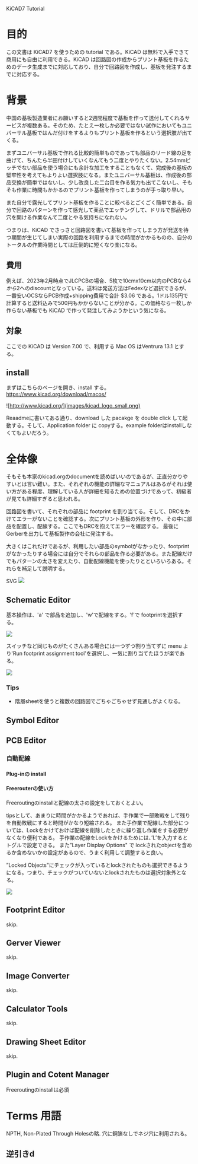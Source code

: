 
KiCAD7 Tutorial

# 目的

この文書は KiCAD7 を使うための tutorial である。KiCAD は無料で入手できて商用にも自由に利用できる。KiCAD は回路図の作成からプリント基板を作るためのデータ生成までに対応しており、自分で回路図を作成し、基板を発注するまでに対応する。


# 背景

中国の基板製造業者にお願いすると2週間程度で基板を作って送付してくれるサービスが複数ある。そのため、たとえ一枚しか必要ではない試作においてもユニバーサル基板ではんだ付けをするよりもプリント基板を作るという選択肢が出てくる。

まずユニバーサル基板で作れる比較的簡単ものであっても部品のリード線の足を曲げて、ちんたら半田付けしていくなんてもう二度とやりたくない。2.54mmピッチでない部品を使う場合にも余計な加工をすることもなくて、完成後の基板の堅牢性を考えてもよりよい選択肢になる。またユニバーサル基板は、作成後の部品交換が簡単ではないし、少し改良した二台目を作る気力も出てこないし、そもそも作業に時間もかかるのでプリント基板を作ってしまうのが手っ取り早い。

また自分で露光してプリント基板を作ることに較べるとごくごく簡単である。自分で回路のパターンを作って感光して薬品でエッチングして、ドリルで部品用の穴を開ける作業なんて二度とやる気持ちになれない。

つまりは、KiCAD でさっさと回路図を書いて基板を作ってしまう方が発送を待つ期間が生じてしまい実際の回路を利用するまでの時間がかかるものの、自分のトータルの作業時間としては圧倒的に短くなり楽になる。

## 費用

例えば、2023年2月時点でJLCPCBの場合、5枚で10cmx10cm以内のPCBなら$4から$2へのdiscountとなっている。送料は発送方法はFedexなど選択できるが、一番安いOCSならPCB作成+shipping費用で合計 $3.06 である。1ドル135円で計算すると送料込みで500円もかからないことが分かる。この価格なら一枚しか作らない基板でも KiCAD で作って発注してみようかという気になる。

## 対象

ここでの KiCAD は Version 7.00 で、利用する Mac OS はVentrura 13.1 とする。

## install

まずはこちらのページを開き、install する。
https://www.kicad.org/download/macos/

![http://www.kicad.org/](images/kicad_logo_small.png)



Reaadmeに書いてある通り、download した pacakge を double click して起動する。そして、Application folder に copyする。example folderはinstallしなくてもよいだろう。

# 全体像

そもそも本家のkicad.orgのdocumentを読めばいいのであるが、正直分かりやすいとは言い難い。また、それぞれの機能の詳細なマニュアルはあるがそれは使い方がある程度、理解している人が詳細を知るための位置づけであって、初級者が見ても詳細すぎると思われる。

回路図を書いて、それぞれの部品に footprint を割り当てる。そして、DRCをかけてエラーがないことを確認する。次にプリント基板の外形を作り、その中に部品を配置し、配線する。ここでもDRCを抱えてエラーを確認する。
最後にGerberを出力して基板製作の会社に発注する。

大きくはこれだけであるが、利用したい部品のsymbolがなかったり、footprintがなかったりする場合には自分でそれらの部品を作る必要がある。また配線だけでもパターンの太さを変えたり、自動配線機能を使ったりとといろいろある。それらを補足して説明する。




SVG
![](images/KiCAD7.drawio.svg)

## Schematic Editor

基本操作は、'a' で部品を追加し、'w'で配線をする。'f'で footprintを選択する。

![](images/2023-03-05_11_37_36.png)

スイッチなど同じものがたくさんある場合には一つずつ割り当てずに
menu より'Run footprint assignment tool'を選択し、一気に割り当てたほうが楽である。

![](images/2023-03-05_11_35_50.png)


### Tips

* 階層sheetを使うと複数の回路図でごちゃごちゃせず見通しがよくなる。

## Symbol Editor

## PCB Editor

### 自動配線

#### Plug-inの install

#### Freerouterの使い方

Freeroutingのinstallと配線の太さの設定をしておくとよい。

tipsとして、あまりに時間がかかるようであれば、手作業で一部敗戦をして残りを自動敗戦にすると時間がかなり短縮される。
また手作業で配線した部分については、Lockをかけておけば配線を削除したときに繰り返し作業をする必要がなくなり便利である。
手作業の配線をLockをかけるためには、’L’を入力するとトグルで設定できる。
また”Layer Display Options" で lockされたobjectを含めるか含めないかの設定があるので、うまく利用して調整すると良い。

”Locked Objects"にチェックが入っているとlockされたものも選択できるようになる。つまり、チェックがついていないとlockされたものは選択対象外となる。

![](images/2023-03-05_11_06_17.png)

## Footprint Editor
skip.

## Gerver Viewer
skip.

## Image Converter
skip.

## Calculator Tools
skip.

## Drawing Sheet Editor
skip.

## Plugin and Cotent Manager

Freeroutingのinstallは必須


# Terms 用語
NPTH, Non-Plated Through Holesの略. 穴に銅箔なしでネジ穴に利用される。

## 逆引きd
